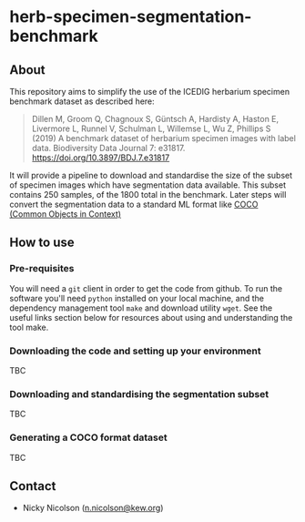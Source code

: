 # herb-specimen-segmentation-benchmark

## About

This repository aims to simplify the use of the ICEDIG herbarium specimen benchmark dataset as described here:

> Dillen M, Groom Q, Chagnoux S, Güntsch A, Hardisty A, Haston E, Livermore L, Runnel V, Schulman L, Willemse L, Wu Z, Phillips S (2019) A benchmark dataset of herbarium specimen images with label data. Biodiversity Data Journal 7: e31817. https://doi.org/10.3897/BDJ.7.e31817

It will provide a pipeline to download and standardise the size of the subset of specimen images which have segmentation data available. This subset contains 250 samples, of the 1800 total in the benchmark. Later steps will convert the segmentation data to a standard ML format like [COCO (Common Objects in Context)](https://cocodataset.org/#format-data)

## How to use

### Pre-requisites

You will need a `git` client in order to get the code from github. To run the software you'll need `python` installed on your local machine, and the dependency management tool `make` and download utility `wget`. See the useful links section below for resources about using and understanding the tool make.

### Downloading the code and setting up your environment

TBC

### Downloading and standardising the segmentation subset

TBC

### Generating a COCO format dataset

TBC

## Contact

- Nicky Nicolson (n.nicolson@kew.org)
